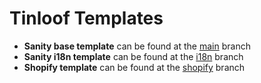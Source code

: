 # Tinloof Templates

- **Sanity base template** can be found at the [main](https://github.com/tinloof/templates/tree/main) branch
- **Sanity i18n template** can be found at the [i18n](https://github.com/tinloof/templates/tree/i18n) branch
- **Shopify template** can be found at the [shopify](https://github.com/tinloof/templates/tree/shopify) branch
